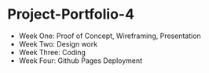 # Project-Portfolio-4
* Week One: Proof of Concept, Wireframing, Presentation
* Week Two: Design work
* Week Three: Coding
* Week Four: Github Pages Deployment
